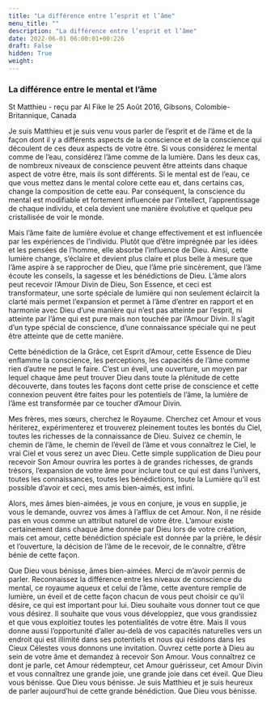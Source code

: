 ```yaml
---
title: "La différence entre l’esprit et l’âme"
menu_title: ""
description: "La différence entre l’esprit et l’âme"
date: 2022-06-01 06:00:01+00:226
draft: False
hidden: True
weight:
---
```

### La différence entre le mental et l’âme

St Matthieu - reçu par Al Fike le 25 Août 2016, Gibsons, Colombie-Britannique, Canada

Je suis Matthieu et je suis venu vous parler de l’esprit et de l’âme et de la façon dont il y a différents aspects de la conscience et de la conscience qui découlent de ces deux aspects de votre être. Si vous considérez le mental comme de l’eau, considérez l’âme comme de la lumière. Dans les deux cas, de nombreux niveaux de conscience peuvent être atteints dans chaque aspect de votre être, mais ils sont différents. Si le mental est de l’eau, ce que vous mettez dans le mental colore cette eau et, dans certains cas, change la composition de cette eau. Par conséquent, la conscience du mental est modifiable et fortement influencée par l’intellect, l’apprentissage de chaque individu, et cela devient une manière évolutive et quelque peu cristallisée de voir le monde.

Mais l’âme faite de lumière évolue et change effectivement et est influencée par les expériences de l’individu. Plutôt que d’être imprégnée par les idées et les pensées de l’homme, elle absorbe l’influence de Dieu. Ainsi, cette lumière change, s’éclaire et devient plus claire et plus belle à mesure que l’âme aspire à se rapprocher de Dieu, que l’âme prie sincèrement, que l’âme écoute les conseils, la sagesse et les bénédictions de Dieu. L’âme alors peut recevoir l’Amour Divin de Dieu, Son Essence, et ceci est transformateur, une sorte spéciale de lumière qui non seulement éclaircit la clarté mais permet l’expansion et permet à l’âme d’entrer en rapport et en harmonie avec Dieu d’une manière qui n’est pas atteinte par l’esprit, ni atteinte par l’âme qui est pure mais non touchée par l’Amour Divin. Il s’agit d’un type spécial de conscience, d’une connaissance spéciale qui ne peut être atteinte que de cette manière.

Cette bénédiction de la Grâce, cet Esprit d’Amour, cette Essence de Dieu enflamme la conscience, les perceptions, les capacités de l’âme comme rien d’autre ne peut le faire. C’est un éveil, une ouverture, un moyen par lequel chaque âme peut trouver Dieu dans toute la plénitude de cette découverte, dans toutes les façons dont cette prise de conscience et cette connexion peuvent être faites pour les potentiels de l’âme, la lumière de l’âme est transformée par ce toucher d’Amour Divin.

Mes frères, mes sœurs, cherchez le Royaume. Cherchez cet Amour et vous hériterez, expérimenterez et trouverez pleinement toutes les bontés du Ciel, toutes les richesses de la connaissance de Dieu. Suivez ce chemin, le chemin de l’âme, le chemin de l’éveil de l’âme et vous connaîtrez le Ciel, le vrai Ciel et vous serez un avec Dieu. Cette simple supplication de Dieu pour recevoir Son Amour ouvrira les portes à de grandes richesses, de grands trésors, l’expansion de votre âme pour inclure tout ce qui est dans l’univers, toutes les connaissances, toutes les bénédictions, toute la Lumière qu’il est possible d’avoir et ceci, mes amis bien-aimés, est infini.

Alors, mes âmes bien-aimées, je vous en conjure, je vous en supplie, je vous le demande, ouvrez vos âmes à l’afflux de cet Amour. Non, il ne réside pas en vous comme un attribut naturel de votre être. L’amour existe certainement dans chaque âme donnée par Dieu lors de votre création, mais cet amour, cette bénédiction spéciale est donnée par la prière, le désir et l’ouverture, la décision de l’âme de le recevoir, de le connaître, d’être bénie de cette façon.

Que Dieu vous bénisse, âmes bien-aimées. Merci de m’avoir permis de parler. Reconnaissez la différence entre les niveaux de conscience du mental, ce royaume aqueux et celui de l’âme, cette aventure remplie de lumière, un éveil et de cette façon chacun de vous peut choisir ce qu’il désire, ce qui est important pour lui. Dieu souhaite vous donner tout ce que vous désirez. Il souhaite que vous vous développiez, que vous grandissiez et que vous exploitiez toutes les potentialités de votre être. Mais Il vous donne aussi l’opportunité d’aller au-delà de vos capacités naturelles vers un endroit qui est illimité dans ses potentiels et nous qui résidons dans les Cieux Célestes vous donnons une invitation. Ouvrez cette porte à Dieu au sein de votre âme et demandez à recevoir Son Amour. Vous connaîtrez ce dont je parle, cet Amour rédempteur, cet Amour guérisseur, cet Amour Divin et vous connaîtrez une grande joie, une grande joie dans cet éveil. Que Dieu vous bénisse. Que Dieu vous bénisse. Je suis Matthieu et je suis heureux de parler aujourd’hui de cette grande bénédiction. Que Dieu vous bénisse.



